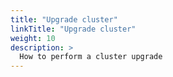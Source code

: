 ```yaml
---
title: "Upgrade cluster"
linkTitle: "Upgrade cluster"
weight: 10
description: >
  How to perform a cluster upgrade 
---
```

